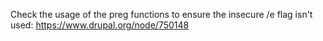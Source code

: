 Check the usage of the preg functions to ensure the insecure /e flag isn't
used: https://www.drupal.org/node/750148